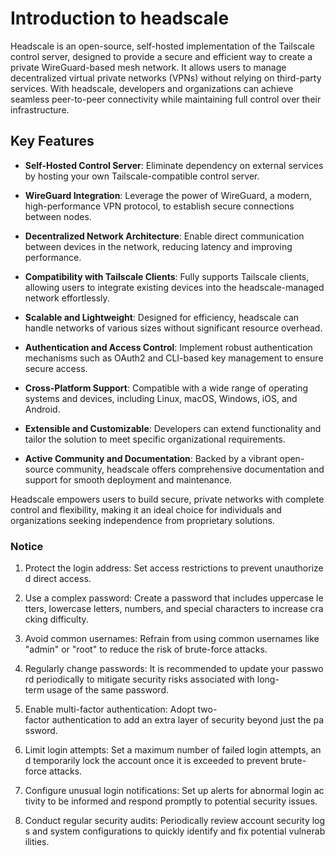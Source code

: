 # Introduction to headscale

Headscale is an open-source, self-hosted implementation of the Tailscale control server, designed to provide a secure and efficient way to create a private WireGuard-based mesh network. It allows users to manage decentralized virtual private networks (VPNs) without relying on third-party services. With headscale, developers and organizations can achieve seamless peer-to-peer connectivity while maintaining full control over their infrastructure.

## Key Features

- **Self-Hosted Control Server**: Eliminate dependency on external services by hosting your own Tailscale-compatible control server.
  
- **WireGuard Integration**: Leverage the power of WireGuard, a modern, high-performance VPN protocol, to establish secure connections between nodes.

- **Decentralized Network Architecture**: Enable direct communication between devices in the network, reducing latency and improving performance.

- **Compatibility with Tailscale Clients**: Fully supports Tailscale clients, allowing users to integrate existing devices into the headscale-managed network effortlessly.

- **Scalable and Lightweight**: Designed for efficiency, headscale can handle networks of various sizes without significant resource overhead.

- **Authentication and Access Control**: Implement robust authentication mechanisms such as OAuth2 and CLI-based key management to ensure secure access.

- **Cross-Platform Support**: Compatible with a wide range of operating systems and devices, including Linux, macOS, Windows, iOS, and Android.

- **Extensible and Customizable**: Developers can extend functionality and tailor the solution to meet specific organizational requirements.

- **Active Community and Documentation**: Backed by a vibrant open-source community, headscale offers comprehensive documentation and support for smooth deployment and maintenance.

Headscale empowers users to build secure, private networks with complete control and flexibility, making it an ideal choice for individuals and organizations seeking independence from proprietary solutions.

### Notice

1.  Protect the login address: Set access restrictions to prevent unauthorized direct access.
    
2.  Use a complex password: Create a password that includes uppercase letters, lowercase letters, numbers, and special characters to increase cracking difficulty.
    
3.  Avoid common usernames: Refrain from using common usernames like "admin" or "root" to reduce the risk of brute-force attacks.
    
4.  Regularly change passwords: It is recommended to update your password periodically to mitigate security risks associated with long-term usage of the same password.
    
5.  Enable multi-factor authentication: Adopt two-factor authentication to add an extra layer of security beyond just the password.
    
6.  Limit login attempts: Set a maximum number of failed login attempts, and temporarily lock the account once it is exceeded to prevent brute-force attacks.
    
7.  Configure unusual login notifications: Set up alerts for abnormal login activity to be informed and respond promptly to potential security issues.
    
8.  Conduct regular security audits: Periodically review account security logs and system configurations to quickly identify and fix potential vulnerabilities.
        